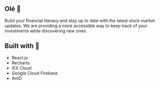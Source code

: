 ## Olé 📝
Build your financial literacy and stay up to date with the latest stock market updates. We are providing a more accessible way to keep track of your investments while discovering new ones.
## Built with 🧰
<ul>
<li>React.js</li>
<li>Recharts</li>
<li>IEX Cloud</li>
<li>Google Cloud Firebase</li>
<li>AntD</li>
</ul>
